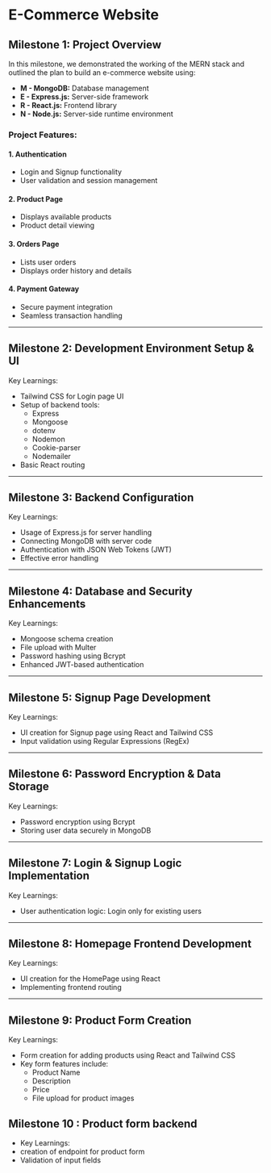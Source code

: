 # E-Commerce Website

## **Milestone 1: Project Overview**

In this milestone, we demonstrated the working of the MERN stack and outlined the plan to build an e-commerce website using:

- **M - MongoDB:** Database management
- **E - Express.js:** Server-side framework
- **R - React.js:** Frontend library
- **N - Node.js:** Server-side runtime environment

### **Project Features:**

#### **1. Authentication**
- Login and Signup functionality
- User validation and session management

#### **2. Product Page**
- Displays available products
- Product detail viewing

#### **3. Orders Page**
- Lists user orders
- Displays order history and details

#### **4. Payment Gateway**
- Secure payment integration
- Seamless transaction handling

---

## **Milestone 2: Development Environment Setup & UI**

Key Learnings:
- Tailwind CSS for Login page UI
- Setup of backend tools:
  - Express
  - Mongoose
  - dotenv
  - Nodemon
  - Cookie-parser
  - Nodemailer
- Basic React routing

---

## **Milestone 3: Backend Configuration**

Key Learnings:
- Usage of Express.js for server handling
- Connecting MongoDB with server code
- Authentication with JSON Web Tokens (JWT)
- Effective error handling

---

## **Milestone 4: Database and Security Enhancements**

Key Learnings:
- Mongoose schema creation
- File upload with Multer
- Password hashing using Bcrypt
- Enhanced JWT-based authentication

---

## **Milestone 5: Signup Page Development**

Key Learnings:
- UI creation for Signup page using React and Tailwind CSS
- Input validation using Regular Expressions (RegEx)

---

## **Milestone 6: Password Encryption & Data Storage**

Key Learnings:
- Password encryption using Bcrypt
- Storing user data securely in MongoDB

---

## **Milestone 7: Login & Signup Logic Implementation**

Key Learnings:
- User authentication logic: Login only for existing users

---

## **Milestone 8: Homepage Frontend Development**

Key Learnings:
- UI creation for the HomePage using React
- Implementing frontend routing

---

## **Milestone 9: Product Form Creation**

Key Learnings:
- Form creation for adding products using React and Tailwind CSS
- Key form features include:
  - Product Name
  - Description
  - Price
  - File upload for product images

## **Milestone 10 : Product form backend**

- Key Learnings:
- creation of endpoint for product form
- Validation of input fields
